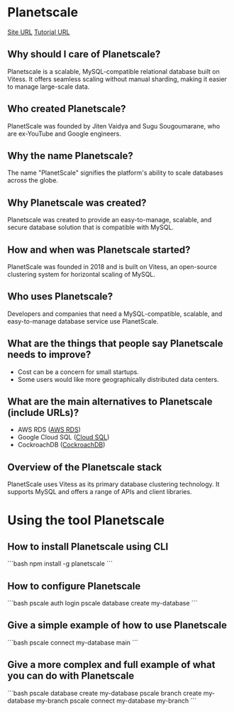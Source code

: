 # Planetscale

[Site URL](https://planetscale.com/)
[Tutorial URL](https://docs.planetscale.com/tutorials)

## Why should I care of Planetscale?

Planetscale is a scalable, MySQL-compatible relational database built on Vitess. It offers seamless scaling without manual sharding, making it easier to manage large-scale data.

## Who created Planetscale?

PlanetScale was founded by Jiten Vaidya and Sugu Sougoumarane, who are ex-YouTube and Google engineers.

## Why the name Planetscale?

The name "PlanetScale" signifies the platform's ability to scale databases across the globe.

## Why Planetscale was created?

Planetscale was created to provide an easy-to-manage, scalable, and secure database solution that is compatible with MySQL.

## How and when was Planetscale started?

PlanetScale was founded in 2018 and is built on Vitess, an open-source clustering system for horizontal scaling of MySQL.

## Who uses Planetscale?

Developers and companies that need a MySQL-compatible, scalable, and easy-to-manage database service use PlanetScale.

## What are the things that people say Planetscale needs to improve?

- Cost can be a concern for small startups.
- Some users would like more geographically distributed data centers.

## What are the main alternatives to Planetscale (include URLs)?

- AWS RDS ([AWS RDS](https://aws.amazon.com/rds/))
- Google Cloud SQL ([Cloud SQL](https://cloud.google.com/sql))
- CockroachDB ([CockroachDB](https://www.cockroachlabs.com/))

## Overview of the Planetscale stack

PlanetScale uses Vitess as its primary database clustering technology. It supports MySQL and offers a range of APIs and client libraries.

# Using the tool Planetscale

## How to install Planetscale using CLI

\`\`\`bash
npm install -g planetscale
\`\`\`

## How to configure Planetscale

\`\`\`bash
pscale auth login
pscale database create my-database
\`\`\`

## Give a simple example of how to use Planetscale

\`\`\`bash
pscale connect my-database main
\`\`\`

## Give a more complex and full example of what you can do with Planetscale

\`\`\`bash
pscale database create my-database
pscale branch create my-database my-branch
pscale connect my-database my-branch
\`\`\`
